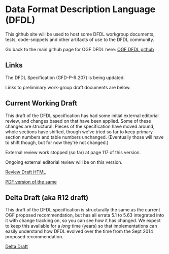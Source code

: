 # Data Format Description Language (DFDL) 

This github site will be used to host some DFDL workgroup documents, tests, code-snippets and other artifacts of use to the DFDL community.

Go back to the main github page for OGF DFDL here: [OGF DFDL github](https://github.com/OpenGridForum/DFDL)

## Links

The DFDL Specification (GFD-P-R.207) is being updated.

Links to preliminary work-group draft documents are below.

## Current Working Draft

This draft of the DFDL specification has had some initial external editorial review, and changes based on that have been applied. Some of these changes are structural. Pieces of the specification have moved around, whole sections have shifted, though we've tried so far to keep primary section numbers and table numbers unchanged. (Eventually those will have to shift though, but for now they're not changed.) 

External review work stopped (so far) at page 117 of this version.

Ongoing external editorial review will be on this version.

[Review Draft HTML](working-drafts/gwdrp-dfdl-v1.0.5-r22.htm)

[PDF version of the same](working-drafts/gwdrp-dfdl-v1.0.5-r22-simple-change-markup.pdf)

## Delta Draft (aka R12 draft)

This draft of the DFDL specification is structurally the same as the current OGF proposed recommendation, but has all errata 5.1 to 5.63 integrated into it with change tracking on, so you can see how it has changed. We expect to keep this available for a *long* time (years) so that implementations can easily understand how DFDL evolved over the time from the Sept 2014 proposed recommendation.

[Delta Draft](working-drafts/gwdrp-dfdl-v1.0.5-r12-changes-tracked.htm)



